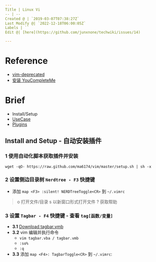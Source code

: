 ```yaml
---
Title | Linux Vi
-- | --
Created @ | `2019-03-07T07:38:27Z`
Last Modify @| `2022-12-18T06:00:05Z`
Labels | ``
Edit @| [here](https://github.com/junxnone/techwiki/issues/14)

---
```

# Reference
- [vim-deprecated](https://github.com/ma6174/vim-deprecated)
- [安装 YouCompleteMe](https://www.cnblogs.com/feiyuhuo/p/10274236.html)

# Brief
- Install/Setup 
- [UseCase](./Vi_Usecase)
- [Plugins](./Vi_plugins)

## Install and Setup - 自动安装插件

### 1 使用自动化脚本获取插件并安装
  
```
wget -qO- https://raw.github.com/ma6174/vim/master/setup.sh | sh -x
```

### 2 设置侧边目录树 `Nerdtree - F3` 快捷键

-  添加 `map <F3> :silent! NERDTreeToggle<CR>` 到 `~/.vimrc`

>o  打开文件/目录
s  以新窗口形式打开文件
?  获取帮助

### 3 设置 `Tagbar - F4`  快捷键 - 查看 `tag[函数/变量]`   
 
- **3.1** [Download tagbar.vmb](http://www.vim.org/scripts/script.php?script_id=3465)
- **3.2** vim 编辑并执行命令
  - `vim tagbar.vba / tagbar.vmb` 
  - `:so%` 
  - `:q`
- **3.3** 添加 `map <F4>: TagbarToggle<CR>` 到 `~/.vimrc`:


